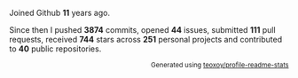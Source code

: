 Joined Github **11** years ago.

Since then I pushed **3874** commits, opened **44** issues, submitted **111** pull requests, received **744** stars across **251** personal projects and contributed to **40** public repositories.

<p align="right"><sub>Generated using <a href="https://github.com/marketplace/actions/profile-readme-stats">teoxoy/profile-readme-stats</a></sub></p>
